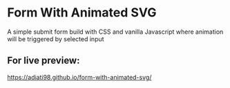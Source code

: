 # Form With Animated SVG

A simple submit form build with CSS and vanilla Javascript where animation will be triggered by selected input

## For live preview:
https://adiati98.github.io/form-with-animated-svg/
